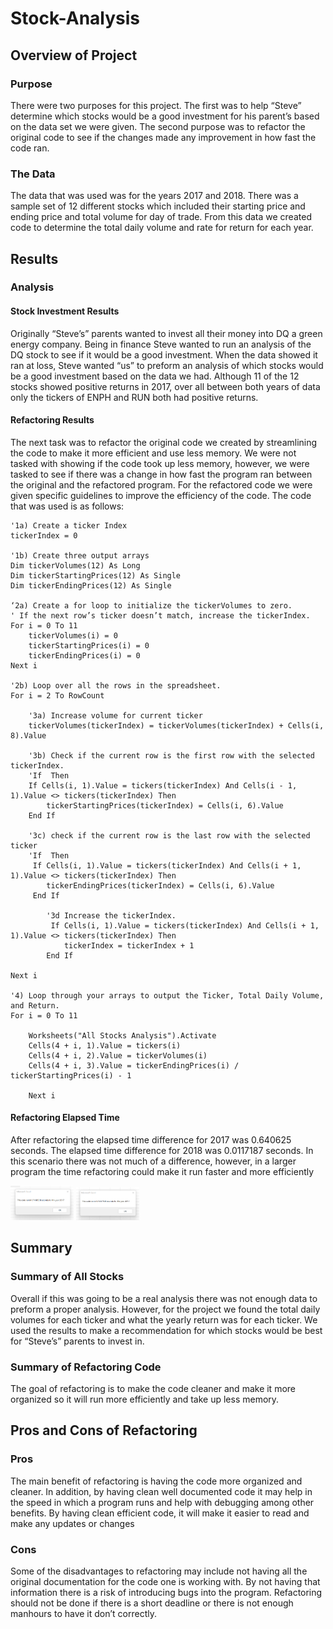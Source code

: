 # Stock-Analysis

## Overview of Project

### Purpose
There were two purposes for this project. The first was to help “Steve” determine which stocks would be a good investment for his parent’s based on the data set we were given. The second purpose was to refactor the original code to see if the changes made any improvement in how fast the code ran.

### The Data
The data that was used was for the years 2017 and 2018. There was a sample set of 12 different stocks which included their starting price and ending price and total volume for day of trade. From this data we created code to determine the total daily volume and rate for return for each year. 


## Results

### Analysis

#### Stock Investment Results
Originally “Steve’s” parents wanted to invest all their money into DQ a green energy company. Being in finance Steve wanted to run an analysis of the DQ stock to see if it would be a good investment. When the data showed it ran at loss, Steve wanted “us” to preform an analysis of which stocks would be a good investment based on the data we had. Although 11 of the 12 stocks showed positive returns in 2017, over all between both years of data only the tickers of ENPH and RUN both had positive returns.

#### Refactoring Results
The next task was to refactor the original code we created by streamlining the code to make it more efficient and use less memory. We were not tasked with showing if the code took up less memory, however, we were tasked to see if there was a change in how fast the program ran between the original and the refactored program. 
For the refactored code we were given specific guidelines to improve the efficiency of the code. The code that was used is as follows:

    '1a) Create a ticker Index
    tickerIndex = 0

    '1b) Create three output arrays
    Dim tickerVolumes(12) As Long
    Dim tickerStartingPrices(12) As Single
    Dim tickerEndingPrices(12) As Single
    
    ‘2a) Create a for loop to initialize the tickerVolumes to zero.
    ' If the next row’s ticker doesn’t match, increase the tickerIndex.
    For i = 0 To 11
        tickerVolumes(i) = 0
        tickerStartingPrices(i) = 0
        tickerEndingPrices(i) = 0
    Next i
   
    '2b) Loop over all the rows in the spreadsheet.
    For i = 2 To RowCount
    
        '3a) Increase volume for current ticker
        tickerVolumes(tickerIndex) = tickerVolumes(tickerIndex) + Cells(i, 8).Value
        
        '3b) Check if the current row is the first row with the selected tickerIndex.
        'If  Then
        If Cells(i, 1).Value = tickers(tickerIndex) And Cells(i - 1, 1).Value <> tickers(tickerIndex) Then
            tickerStartingPrices(tickerIndex) = Cells(i, 6).Value
        End If
        
        '3c) check if the current row is the last row with the selected ticker
        'If  Then
         If Cells(i, 1).Value = tickers(tickerIndex) And Cells(i + 1, 1).Value <> tickers(tickerIndex) Then
            tickerEndingPrices(tickerIndex) = Cells(i, 6).Value
         End If

            '3d Increase the tickerIndex.
             If Cells(i, 1).Value = tickers(tickerIndex) And Cells(i + 1, 1).Value <> tickers(tickerIndex) Then
                tickerIndex = tickerIndex + 1
            End If
    
    Next i
    
    '4) Loop through your arrays to output the Ticker, Total Daily Volume, and Return.
    For i = 0 To 11
        
        Worksheets("All Stocks Analysis").Activate
        Cells(4 + i, 1).Value = tickers(i)
        Cells(4 + i, 2).Value = tickerVolumes(i)
        Cells(4 + i, 3).Value = tickerEndingPrices(i) / tickerStartingPrices(i) - 1
        
        Next i
        
#### Refactoring Elapsed Time
After refactoring the elapsed time difference for 2017 was 0.640625 seconds. The elapsed time difference for 2018 was 0.0117187 seconds. In this scenario there was not much of a difference, however, in a larger program the time refactoring could make it run faster and more efficiently


<img src="https://github.com/dbrashears63/Stock-Analysis/blob/main/VBA%20Module%202%20Deliverables/Message%20Box%20Run%20Time%20For%202017.png" width=20% height=20%>
<img src="https://github.com/dbrashears63/Stock-Analysis/blob/main/VBA%20Module%202%20Deliverables/Message%20Box%20Run%20Time%20For%202017%20Refactored.png" width=20% height=20%>


## Summary

### Summary of All Stocks
Overall if this was going to be a real analysis there was not enough data to preform a proper analysis. However, for the project we found the total daily volumes for each ticker and what the yearly return was for each ticker. We used the results to make a recommendation for which stocks would be best for “Steve’s” parents to invest in.

### Summary of Refactoring Code
The goal of refactoring is to make the code cleaner and make it more organized so it will run more 
efficiently and take up less memory.


## Pros and Cons of Refactoring

### Pros
The main benefit of refactoring is having the code more organized and cleaner. In addition, by having clean well documented code it may help in the speed in which a program runs and help with debugging among other benefits. By having clean efficient code, it will make it easier to read and make any updates or changes

### Cons
Some of the disadvantages to refactoring may include not having all the original documentation for the code one is working with. By not having that information there is a risk of introducing bugs into the program. Refactoring should not be done if there is a short deadline or there is not enough manhours to have it don’t correctly.


    
